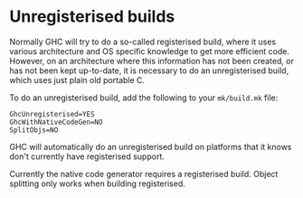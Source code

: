 # Unregisterised builds



Normally GHC will try to do a so-called registerised build, where it uses various architecture and OS specific knowledge to get more efficient code. However, on an architecture where this information has not been created, or has not been kept up-to-date, it is necessary to do an unregisterised build, which uses just plain old portable C.



To do an unregisterised build, add the following to your `mk/build.mk` file:


```wiki
GhcUnregisterised=YES
GhcWithNativeCodeGen=NO
SplitObjs=NO
```


GHC will automatically do an unregisterised build on platforms that it knows don't currently have registerised support.



Currently the native code generator requires a registerised build. Object splitting only works when building registerised.


